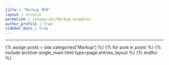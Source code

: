 ```yaml
---
title : "Markup 예제"
layout : archive
permalink : categories/Markup_examples
author_profile : true
sidebar_main : true
---
```


<!-- 공백이 포함되어 있는 카테고리 이름의 경우 site.categories['a b c'] 이런식으로! -->

***

{% assign posts = site.categories['Markup'] %} <!-- site.categories.example -->
{% for post in posts %} {% include archive-single_main.html type=page.entries_layout %} {% endfor %}